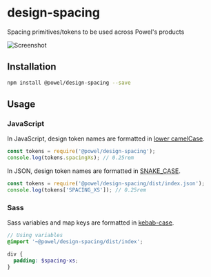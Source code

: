 # design-spacing

Spacing primitives/tokens to be used across Powel's products

![Screenshot](https://user-images.githubusercontent.com/927591/73183450-16c2a980-411b-11ea-8a15-e12d5773bce7.png)

## Installation

```sh
npm install @powel/design-spacing --save
```

## Usage

### JavaScript

In JavaScript, design token names are formatted in [lower camelCase](https://en.wikipedia.org/wiki/Camel_case).

```js
const tokens = require('@powel/design-spacing');
console.log(tokens.spacingXs); // 0.25rem
```

In JSON, design token names are formatted in [SNAKE_CASE](https://en.wikipedia.org/wiki/Snake_case).

```js
const tokens = require('@powel/design-spacing/dist/index.json');
console.log(tokens['SPACING_XS']); // 0.25rem
```

### Sass

Sass variables and map keys are formatted in [kebab-case](https://en.wikipedia.org/wiki/Kebab_case).

```scss
// Using variables
@import '~@powel/design-spacing/dist/index';

div {
  padding: $spacing-xs;
}
```
